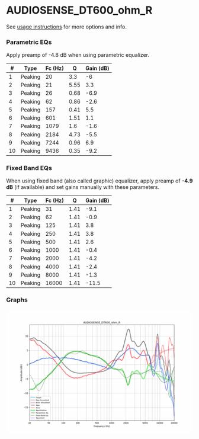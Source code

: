 # AUDIOSENSE_DT600_ohm_R
See [usage instructions](https://github.com/jaakkopasanen/AutoEq#usage) for more options and info.

### Parametric EQs
Apply preamp of -4.8 dB when using parametric equalizer.

|   # | Type    |   Fc (Hz) |    Q |   Gain (dB) |
|-----|---------|-----------|------|-------------|
|   1 | Peaking |        20 | 3.3  |        -6   |
|   2 | Peaking |        21 | 5.55 |         3.3 |
|   3 | Peaking |        26 | 0.68 |        -6.9 |
|   4 | Peaking |        62 | 0.86 |        -2.6 |
|   5 | Peaking |       157 | 0.41 |         5.5 |
|   6 | Peaking |       601 | 1.51 |         1.1 |
|   7 | Peaking |      1079 | 1.6  |        -1.6 |
|   8 | Peaking |      2184 | 4.73 |        -5.5 |
|   9 | Peaking |      7244 | 0.96 |         6.9 |
|  10 | Peaking |      9436 | 0.35 |        -9.2 |

### Fixed Band EQs
When using fixed band (also called graphic) equalizer, apply preamp of **-4.9 dB** (if available) and set gains manually with these parameters.

|   # | Type    |   Fc (Hz) |    Q |   Gain (dB) |
|-----|---------|-----------|------|-------------|
|   1 | Peaking |        31 | 1.41 |        -9.1 |
|   2 | Peaking |        62 | 1.41 |        -0.9 |
|   3 | Peaking |       125 | 1.41 |         3.8 |
|   4 | Peaking |       250 | 1.41 |         3.8 |
|   5 | Peaking |       500 | 1.41 |         2.6 |
|   6 | Peaking |      1000 | 1.41 |        -0.4 |
|   7 | Peaking |      2000 | 1.41 |        -4.2 |
|   8 | Peaking |      4000 | 1.41 |        -2.4 |
|   9 | Peaking |      8000 | 1.41 |        -1.3 |
|  10 | Peaking |     16000 | 1.41 |       -11.5 |

### Graphs
![](./AUDIOSENSE_DT600_ohm_R.png)
